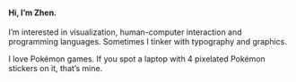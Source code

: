 #### Hi, I’m Zhen.

I’m interested in visualization, human-computer interaction and programming languages. Sometimes I tinker with typography and graphics.

I love Pokémon games. If you spot a laptop with 4 pixelated Pokémon stickers on it, that’s mine.

